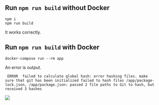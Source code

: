 

## Run `npm run build` without Docker

```
npm i 
npm run build
```

It works correctly.


## Run `npm run build` with Docker


```
docker-compose run --rm app
```

An error is output.

```
 ERROR  failed to calculate global hash: error hashing files. make sure that git has been initialized failed to hash files /app/package-lock.json, /app/package.json: passed 2 file paths to Git to hash, but received 3 hashes
```

![](https://i.gyazo.com/ca7b7be9adbaa3cc5bbdbc0fa21b9d27.png)